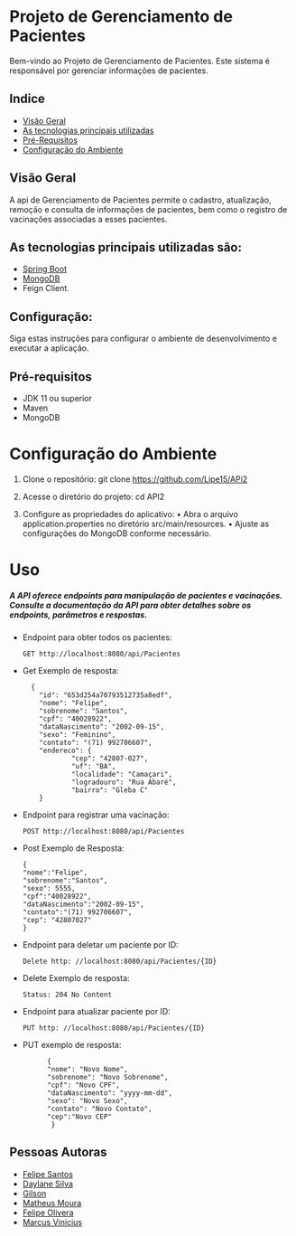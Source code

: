# Projeto de Gerenciamento de Pacientes
Bem-vindo ao Projeto de Gerenciamento de Pacientes.
Este sistema é responsável por gerenciar informações de pacientes.

## Indice
- <a href="#Visao-Geral">Visão Geral</a>
- <a href="#as-tecnologias-principais-utilizadas-são">As tecnologias principais utilizadas</a>
- <a href="#pré-requisitos">Pré-Requisitos</a>
- <a href="#configuração-do-ambiente">Configuração do Ambiente</a>


## Visão Geral

A api de Gerenciamento de Pacientes permite o cadastro, atualização, remoção e consulta de informações de pacientes, bem como o registro de vacinações associadas a esses pacientes.
## As tecnologias principais utilizadas são:
- [Spring Boot](https://spring.io/projects/spring-boot/)
- [MongoDB](https://www.mongodb.com/pt-br)
- Feign Client.

## Configuração:
Siga estas instruções para configurar o ambiente de desenvolvimento e executar a aplicação.
## Pré-requisitos
- JDK 11 ou superior
- Maven
- MongoDB
# Configuração do Ambiente
1.	Clone o repositório:
      git clone https://github.com/Lipe15/APi2
2.	Acesse o diretório do projeto:
      cd API2

3.	Configure as propriedades do aplicativo:
      •	Abra o arquivo application.properties no diretório src/main/resources.
      •	Ajuste as configurações do MongoDB conforme necessário.
# Uso
##### A API oferece endpoints para manipulação de pacientes e vacinações. Consulte a documentação da API para obter detalhes sobre os endpoints, parâmetros e respostas.

- Endpoint para obter todos os pacientes:
        
      GET http://localhost:8080/api/Pacientes
  
- Get Exemplo de resposta:
        
        {
          "id": "653d254a70793512735a8edf",
          "nome": "Felipe",
          "sobrenome": "Santos",
          "cpf": "40028922",
          "dataNascimento": "2002-09-15",
          "sexo": "Feminino",
          "contato": "(71) 992706607",
          "endereco": {
                  "cep": "42807-027",
                  "uf": "BA",
                  "localidade": "Camaçari",
                  "logradouro": "Rua Abaré",
                  "bairro": "Gleba C"
          }
      

- Endpoint para registrar uma vacinação:
  
      POST http://localhost:8080/api/Pacientes

- Post Exemplo de Resposta:

      {
      "nome":"Felipe",
      "sobrenome":"Santos",
      "sexo": 5555,
      "cpf":"40028922",
      "dataNascimento":"2002-09-15",
      "contato":"(71) 992706607",
      "cep": "42807027"    
      }

- Endpoint para deletar um paciente por ID:

      Delete http: //localhost:8080/api/Pacientes/{ID}

- Delete Exemplo de resposta:

      Status: 204 No Content


- Endpoint para atualizar paciente por ID:

      PUT http: //localhost:8080/api/Pacientes/{ID}
         
- PUT exemplo de resposta:

            {
            "nome": "Novo Nome",
            "sobrenome": "Novo Sobrenome",
            "cpf": "Novo CPF",
            "dataNascimento": "yyyy-mm-dd",
            "sexo": "Novo Sexo",
            "contato": "Novo Contato",
            "cep":"Novo CEP"
             }

## Pessoas Autoras
- [Felipe Santos](https://github.com/Lipe15)
- [Daylane Silva](https://github.com/daylane)
- [Gilson](https://github.com/gilsongmptj)
- [Matheus Moura](https://github.com/mtcurly)
- [Felipe Olivera](https://github.com/fel1pee)
- [Marcus Vinicius](https://github.com/MarcusViniciusBtt)
